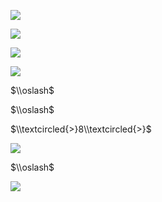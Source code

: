 ![](https://www.nta.go.jp/tmp/3546a445-32d2-4c70-86fd-4373fdbd71e9/images/1ec0a3bcc1d2c40094969b0c5de9746ff8146d178e2790e459e640649ae58bd9.jpg)

![](https://www.nta.go.jp/tmp/3546a445-32d2-4c70-86fd-4373fdbd71e9/images/7f4855d7b0e79b1612831d22cba030b3f5146cef881ca9de9157615669085b0f.jpg)

![](https://www.nta.go.jp/tmp/3546a445-32d2-4c70-86fd-4373fdbd71e9/images/a585a8963c6b0fd67bdc26917123ec92532f0d60cdb9f786c07765a02ac50ac0.jpg)

![](https://www.nta.go.jp/tmp/3546a445-32d2-4c70-86fd-4373fdbd71e9/images/4be9e001afb7f75e2f532ed0dd06699f231ea5344c654e46530587abe48dd9b9.jpg)

$\\oslash$

$\\oslash$

$\\textcircled{>}8\\textcircled{>}$

![](https://www.nta.go.jp/tmp/3546a445-32d2-4c70-86fd-4373fdbd71e9/images/5f4e3413264eacb7f99e0efd26cd8e90a1f8553417869e416218632bd033940e.jpg)

$\\oslash$

![](https://www.nta.go.jp/tmp/3546a445-32d2-4c70-86fd-4373fdbd71e9/images/cc3876cdd41adf421aa963ac22a86f559f6c1b198f016030c67e77b2681f51fc.jpg)